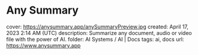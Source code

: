 # Any Summary

cover: https://anysummary.app/anySummaryPreview.jpg
created: April 17, 2023 2:14 AM (UTC)
description: Summarize any document, audio or video file with the power of AI.
folder: AI Systems / AI | Docs
tags: ai, docs
url: https://www.anysummary.app